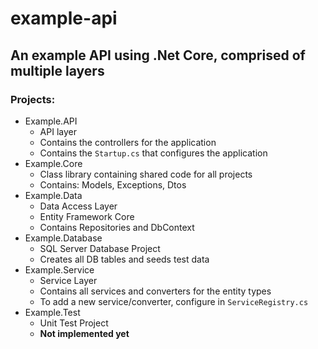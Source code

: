 # example-api

## An example API using .Net Core, comprised of multiple layers

### Projects:
- Example.API
  - API layer
  - Contains the controllers for the application
  - Contains the `Startup.cs` that configures the application
- Example.Core
  - Class library containing shared code for all projects
  - Contains: Models, Exceptions, Dtos
- Example.Data
  - Data Access Layer
  - Entity Framework Core
  - Contains Repositories and DbContext
- Example.Database
  - SQL Server Database Project
  - Creates all DB tables and seeds test data
- Example.Service
  - Service Layer
  - Contains all services and converters for the entity types
  - To add a new service/converter, configure in `ServiceRegistry.cs`
- Example.Test
  - Unit Test Project
  - **Not implemented yet**
